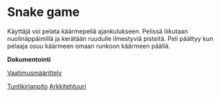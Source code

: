 # Snake game

Käyttäjä voi pelata käärmepeliä ajankulukseen. Pelissä liikutaan nuolinäppäimillä ja kerätään ruudulle ilmestyviä pisteitä.
Peli päättyy kun pelaaja osuu käärmeen omaan runkoon käärmeen päällä.




**Dokumentointi**

[Vaatimusmäärittely](https://github.com/hunnak/ot-harjoitustyo2020/blob/master/vaatimusmaarittely.md)

[Tuntikirjanpito](https://github.com/hunnak/ot-harjoitustyo2020/blob/master/tuntikirjanpito.md)
[Arkkitehtuuri](https://github.com/hunnak/ot-harjoitustyo2020/blob/master/dokumentaatio/arkkitehtuuri.md)
